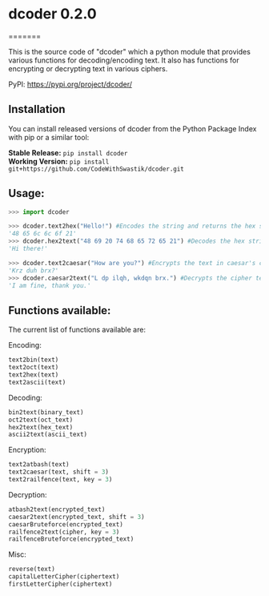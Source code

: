# dcoder 0.2.0
=======

This is the source code of "dcoder" which a python module that provides various functions for decoding/encoding text. It also has functions for encrypting or decrypting text in various ciphers.

PyPI: https://pypi.org/project/dcoder/


## Installation

You can install released versions of dcoder from the Python Package Index with pip or a similar tool:


**Stable Release:** `pip install dcoder`<br>
**Working Version:** `pip install git+https://github.com/CodeWithSwastik/dcoder.git`


## Usage:
```python
>>> import dcoder

>>> dcoder.text2hex("Hello!") #Encodes the string and returns the hex string
'48 65 6c 6c 6f 21'
>>> dcoder.hex2text("48 69 20 74 68 65 72 65 21") #Decodes the hex string and returns the plain text
'Hi there!'

>>> dcoder.text2caesar("How are you?") #Encrypts the text in caesar's cipher and returns it
'Krz duh brx?'
>>> dcoder.caesar2text("L dp ilqh, wkdqn brx.") #Decrypts the cipher text and returns the decrypted text
'I am fine, thank you.'
```



## Functions available:

The current list of functions available are:
    
Encoding: 
```python
text2bin(text)
text2oct(text)
text2hex(text)
text2ascii(text)
 ```
Decoding:
 ```python
bin2text(binary_text)
oct2text(oct_text)
hex2text(hex_text)
ascii2text(ascii_text)
```
Encryption:
 ```python
text2atbash(text)
text2caesar(text, shift = 3)
text2railfence(text, key = 3)
```
Decryption:
 ```python
atbash2text(encrypted_text)
caesar2text(encrypted_text, shift = 3)
caesarBruteforce(encrypted_text)
railfence2text(cipher, key = 3)
railfenceBruteforce(encrypted_text)
```

Misc:
```python
reverse(text)
capitalLetterCipher(ciphertext)
firstLetterCipher(ciphertext)
```
    
